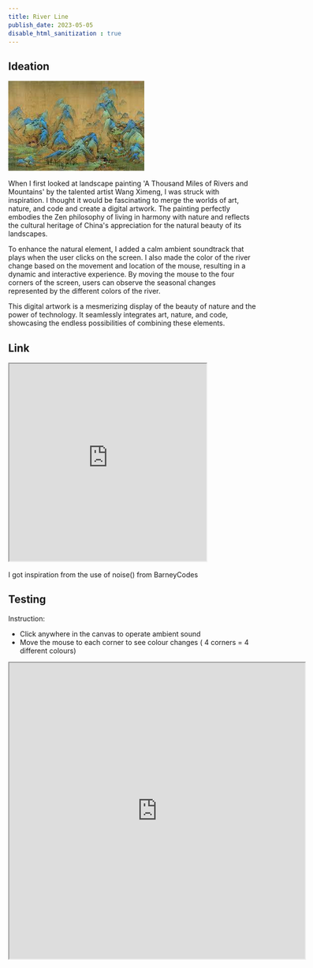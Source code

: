 ```yaml
---
title: River Line
publish_date: 2023-05-05
disable_html_sanitization : true
---
```

## Ideation

![A thousand miles of rivers and mountains](./image/river.jpg) 

When I first looked at landscape painting 'A Thousand Miles of Rivers and Mountains' by the talented artist Wang Ximeng, I was struck with inspiration. I thought it would be fascinating to merge the worlds of art, nature, and code and create a digital artwork. The painting perfectly embodies the Zen philosophy of living in harmony with nature and reflects the cultural heritage of China's appreciation for the natural beauty of its landscapes.

To enhance the natural element, I added a calm ambient soundtrack that plays when the user clicks on the screen. I also made the color of the river change based on the movement and location of the mouse, resulting in a dynamic and interactive experience. By moving the mouse to the four corners of the screen, users can observe the seasonal changes represented by the different colors of the river.

This digital artwork is a mesmerizing display of the beauty of nature and the power of technology. It seamlessly integrates art, nature, and code, showcasing the endless possibilities of combining these elements. 

## Link

<iframe width="400" height="400" src="https://editor.p5js.org/BarneyCodes/full/2eES4fBEL"></iframe>

I got inspiration from the use of noise() from BarneyCodes

## Testing
Instruction:

- Click anywhere in the canvas to operate ambient sound
- Move the mouse to each corner to see colour changes ( 4 corners = 4 different colours) 

<iframe width="600" height="600"src="https://editor.p5js.org/whateverimsandy/full/Gc1F6q3PV"></iframe>




